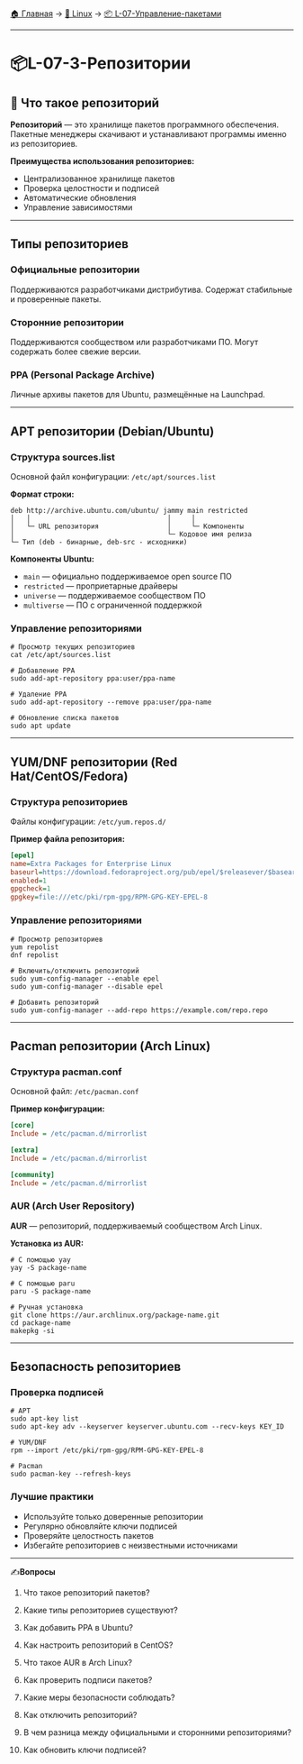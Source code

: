 [🏠 Главная](../../README.md) → [🐧 Linux](../../README.md#-linux) → [📦 L-07-Управление-пакетами](../../README.md#-l-07-управление-пакетами)

---

# 📦L-07-3-Репозитории

## 🎯 Что такое репозиторий

**Репозиторий** — это хранилище пакетов программного обеспечения. Пакетные менеджеры скачивают и устанавливают программы именно из репозиториев.

**Преимущества использования репозиториев:**
- Централизованное хранилище пакетов
- Проверка целостности и подписей
- Автоматические обновления
- Управление зависимостями

---

## Типы репозиториев

### **Официальные репозитории**
Поддерживаются разработчиками дистрибутива. Содержат стабильные и проверенные пакеты.

### **Сторонние репозитории**
Поддерживаются сообществом или разработчиками ПО. Могут содержать более свежие версии.

### **PPA (Personal Package Archive)**
Личные архивы пакетов для Ubuntu, размещённые на Launchpad.

---

## APT репозитории (Debian/Ubuntu)

### **Структура sources.list**

Основной файл конфигурации: `/etc/apt/sources.list`

**Формат строки:**
```
deb http://archive.ubuntu.com/ubuntu/ jammy main restricted
│   │                                  │     │
│   └─ URL репозитория                 │     └─ Компоненты
│                                      └─ Кодовое имя релиза
└─ Тип (deb - бинарные, deb-src - исходники)
```

**Компоненты Ubuntu:**
- `main` — официально поддерживаемое open source ПО
- `restricted` — проприетарные драйверы
- `universe` — поддерживаемое сообществом ПО
- `multiverse` — ПО с ограниченной поддержкой

### **Управление репозиториями**

```Shell
# Просмотр текущих репозиториев
cat /etc/apt/sources.list

# Добавление PPA
sudo add-apt-repository ppa:user/ppa-name

# Удаление PPA
sudo add-apt-repository --remove ppa:user/ppa-name

# Обновление списка пакетов
sudo apt update
```

---

## YUM/DNF репозитории (Red Hat/CentOS/Fedora)

### **Структура репозиториев**

Файлы конфигурации: `/etc/yum.repos.d/`

**Пример файла репозитория:**
```ini
[epel]
name=Extra Packages for Enterprise Linux
baseurl=https://download.fedoraproject.org/pub/epel/$releasever/$basearch/
enabled=1
gpgcheck=1
gpgkey=file:///etc/pki/rpm-gpg/RPM-GPG-KEY-EPEL-8
```

### **Управление репозиториями**

```Shell
# Просмотр репозиториев
yum repolist
dnf repolist

# Включить/отключить репозиторий
sudo yum-config-manager --enable epel
sudo yum-config-manager --disable epel

# Добавить репозиторий
sudo yum-config-manager --add-repo https://example.com/repo.repo
```

---

## Pacman репозитории (Arch Linux)

### **Структура pacman.conf**

Основной файл: `/etc/pacman.conf`

**Пример конфигурации:**
```ini
[core]
Include = /etc/pacman.d/mirrorlist

[extra]
Include = /etc/pacman.d/mirrorlist

[community]
Include = /etc/pacman.d/mirrorlist
```

### **AUR (Arch User Repository)**

**AUR** — репозиторий, поддерживаемый сообществом Arch Linux.

**Установка из AUR:**
```Shell
# С помощью yay
yay -S package-name

# С помощью paru
paru -S package-name

# Ручная установка
git clone https://aur.archlinux.org/package-name.git
cd package-name
makepkg -si
```

---

## Безопасность репозиториев

### **Проверка подписей**

```Shell
# APT
sudo apt-key list
sudo apt-key adv --keyserver keyserver.ubuntu.com --recv-keys KEY_ID

# YUM/DNF
rpm --import /etc/pki/rpm-gpg/RPM-GPG-KEY-EPEL-8

# Pacman
sudo pacman-key --refresh-keys
```

### **Лучшие практики**

- Используйте только доверенные репозитории
- Регулярно обновляйте ключи подписей
- Проверяйте целостность пакетов
- Избегайте репозиториев с неизвестными источниками

---

✍️**Вопросы**

1. Что такое репозиторий пакетов?

2. Какие типы репозиториев существуют?

3. Как добавить PPA в Ubuntu?

4. Как настроить репозиторий в CentOS?

5. Что такое AUR в Arch Linux?

6. Как проверить подписи пакетов?

7. Какие меры безопасности соблюдать?

8. Как отключить репозиторий?

9. В чем разница между официальными и сторонними репозиториями?

10. Как обновить ключи подписей?
